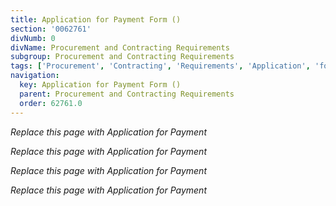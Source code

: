 ```yaml
---
title: Application for Payment Form ()
section: '0062761'
divNumb: 0
divName: Procurement and Contracting Requirements
subgroup: Procurement and Contracting Requirements
tags: ['Procurement', 'Contracting', 'Requirements', 'Application', 'for', 'Payment', 'Form', '()']
navigation:
  key: Application for Payment Form ()
  parent: Procurement and Contracting Requirements
  order: 62761.0
---
```




*Replace this page with Application for Payment*

*Replace this page with Application for Payment*

*Replace this page with Application for Payment*

*Replace this page with Application for Payment*


